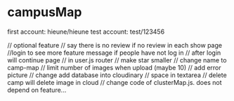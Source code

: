 # campusMap

first account: hieune/hieune
test account: test/123456

// optional feature
// say there is no review if no review in each show page
//login to see more feature message if people have not log in
// after login will continue page // in user.js router
// make star smaller
// change name to camp-map
// limit number of images when upload (maybe 10)
// add error picture
// change add database into cloudinary
// space in textarea
// delete camp will delete image in cloud
// change code of clusterMap.js. does not depend on feature...
